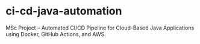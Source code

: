# ci-cd-java-automation
MSc Project – Automated CI/CD Pipeline for Cloud-Based Java Applications using Docker, GitHub Actions, and AWS.
